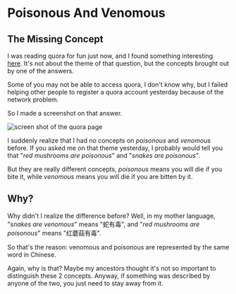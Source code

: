 # Poisonous And Venomous



## The Missing Concept

I was reading quora for fun just now, and I found something interesting [here][quorapage]. It's not about the theme of that question, but the concepts brought out by one of the answers.

Some of you may not be able to access quora, I don't know why, but I failed helping other people to register a quora account yesterday because of the network problem.

So I made a screenshot on that answer.

![screen shot of the quora page](/img/PoisonousAndVenomous.jpeg)

I suddenly realize that I had no concepts on *poisonous* and *venomous* before. If you asked me on that theme yesterday, I probably would tell you that "*red mushrooms are poisonous*" and "*snakes are poisonous*".

But they are really different concepts, *poisonous* means you will die if you bite it, while *venomous* means you will die if you are bitten by it.


## Why?

Why didn't I realize the difference before? Well, in my mother language, "*snakes are venomous*" means "蛇有毒", and "*red mushrooms are poisonous*" means "红蘑菇有毒".

So that's the reason: venomous and poisonous are represented by the same word in Chinese.

Again, why is that? Maybe my ancestors thought it's not so important to distinguish these 2 concepts. Anyway, if something was described by anyone of the two, you just need to stay away from it.


[quorapage]: https://www.quora.com/If-a-venomous-snake-can-no-longer-bite-and-is-dead-wouldnt-its-venom-still-be-lethal-to-anyone-who-eats-its-head-where-the-venom-sacs-are-located

